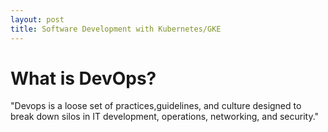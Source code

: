 ```yaml
---
layout: post
title: Software Development with Kubernetes/GKE
---
```


# What is DevOps?
"Devops is a loose set of practices,guidelines, and culture designed to break down 
silos in IT development, operations, networking, and security."
